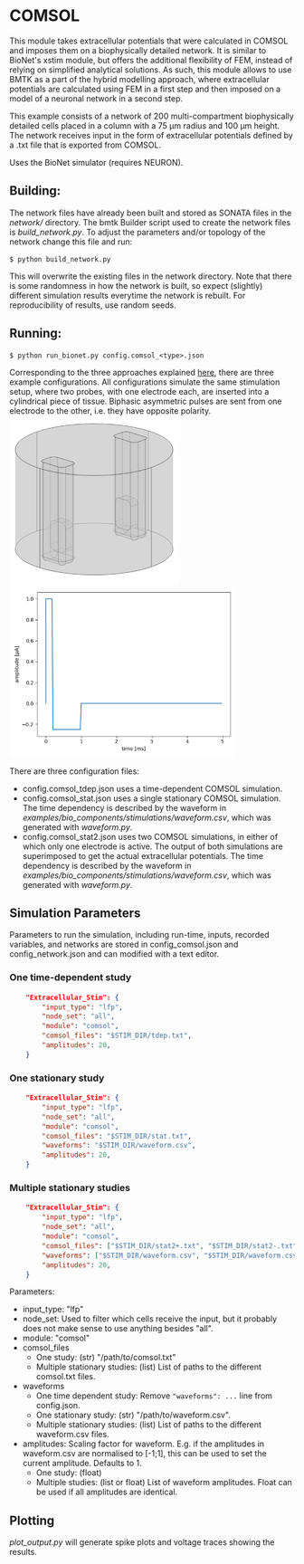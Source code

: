# COMSOL
This module takes extracellular potentials that were calculated in COMSOL and imposes them on a biophysically detailed network. 
It is similar to BioNet's xstim module, but offers the additional flexibility of FEM, instead of relying on simplified analytical solutions.
As such, this module allows to use BMTK as a part of the hybrid modelling approach, where extracellular potentials are calculated using FEM in a first step and then imposed on a model of a neuronal network in a second step.

This example consists of a network of 200 multi-compartment biophysically detailed cells placed in a column with a 75 µm radius and 100 µm height. 
The network receives input in the form of extracellular potentials defined by a .txt file that is exported from COMSOL. 

Uses the BioNet simulator (requires NEURON).


## Building:
The network files have already been built and stored as SONATA files in the *network/* directory. The bmtk Builder
script used to create the network files is *build_network.py*. To adjust the parameters and/or topology of the network
change this file and run:
```
$ python build_network.py
```
This will overwrite the existing files in the network directory. Note that there is some randomness in how the network
is built, so expect (slightly) different simulation results everytime the network is rebuilt. For reproducibility of results, use random seeds.

## Running:

```
$ python run_bionet.py config.comsol_<type>.json
```

Corresponding to the three approaches explained [here](docs/COMSOL.md), there are three example configurations.
All configurations simulate the same stimulation setup, where two probes, with one electrode each, are inserted into a cylindrical piece of tissue. 
Biphasic asymmetric pulses are sent from one electrode to the other, i.e. they have opposite polarity.  
<img src="doc/geometry.png" alt="drawing" height="300"/> <img src="doc/anodic_first.png" alt="drawing" height="300"/> 


There are three configuration files:

- config.comsol_tdep.json uses a time-dependent COMSOL simulation.
- config.comsol_stat.json uses a single stationary COMSOL simulation. The time dependency is described by the waveform in *examples/bio_components/stimulations/waveform.csv*, which was generated with *waveform.py*.
- config.comsol_stat2.json uses two COMSOL simulations, in either of which only one electrode is active. The output of both simulations are superimposed to get the actual extracellular potentials. The time dependency is described by the waveform in *examples/bio_components/stimulations/waveform.csv*, which was generated with *waveform.py*.


## Simulation Parameters
Parameters to run the simulation, including run-time, inputs, recorded variables, and networks are stored in config_comsol.json and config_network.json and can modified with a text editor.

### One time-dependent study

```json
    "Extracellular_Stim": {
        "input_type": "lfp",
        "node_set": "all",
        "module": "comsol",
        "comsol_files": "$STIM_DIR/tdep.txt",
        "amplitudes": 20,
    }
```

### One stationary study
```json
    "Extracellular_Stim": {
        "input_type": "lfp",
        "node_set": "all",
        "module": "comsol",
        "comsol_files": "$STIM_DIR/stat.txt",
        "waveforms": "$STIM_DIR/waveform.csv",
        "amplitudes": 20,
    }
```

### Multiple stationary studies
```json
    "Extracellular_Stim": {
        "input_type": "lfp",
        "node_set": "all",
        "module": "comsol",
        "comsol_files": ["$STIM_DIR/stat2+.txt", "$STIM_DIR/stat2-.txt"],
        "waveforms": ["$STIM_DIR/waveform.csv", "$STIM_DIR/waveform.csv"],
        "amplitudes": 20,
    }
```

Parameters:
- input_type: "lfp"
- node_set: Used to filter which cells receive the input, but it probably does not make sense to use anything besides "all".
- module: "comsol"
- comsol_files
    - One study: (str) "/path/to/comsol.txt"
    - Multiple stationary studies: (list) List of paths to the different comsol.txt files.
- waveforms
    - One time dependent study: Remove `"waveforms": ...` line from config.json.
    - One stationary study: (str) "/path/to/waveform.csv".
    - Multiple stationary studies: (list) List of paths to the different waveform.csv files.
- amplitudes: Scaling factor for waveform. E.g. if the amplitudes in waveform.csv are normalised to [-1;1], this can be used to set the current amplitude. Defaults to 1. 
    - One study: (float)
    - Multiple studies: (list or float) List of waveform amplitudes. Float can be used if all amplitudes are identical.


## Plotting

*plot_output.py* will generate spike plots and voltage traces showing the results.
